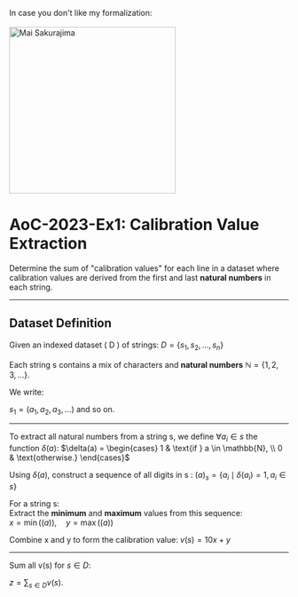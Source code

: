 In case you don't like my formalization:  
<br>
<img src="https://media1.tenor.com/m/UXp3rdEKVeAAAAAd/mai-sakurajima.gif" alt="Mai Sakurajima" width="300" />
<br>

# AoC-2023-Ex1: Calibration Value Extraction

Determine the sum of "calibration values" for each line in a dataset where calibration values are derived from the first and last **natural numbers** in each string.

---

## Dataset Definition
Given an indexed dataset \( D \) of strings:
$D = \{s_1, s_2, \ldots, s_n\}$

Each string s contains a mix of characters and **natural numbers** $\mathbb{N} = \{1, 2, 3, \ldots\}$.  

We write:

$s_1 = (a_1, a_2, a_3, \ldots)$
and so on.

---

To extract all natural numbers from a string s, we define $\forall a_i \in s$ the function $\delta(a)$:
$\delta(a) = \begin{cases}
1 & \text{if } a \in \mathbb{N}, \\
0 & \text{otherwise.}
\end{cases}$

Using $\delta(a)$, construct a sequence of all digits in s :
$(a)_s = \{a_i \mid \delta(a_i) = 1, a_i \in s\}$

For a string s: \
   Extract the **minimum** and **maximum** values from this sequence:  
   $x = \min((a)), \quad y = \max((a))$

Combine x and y to form the calibration value:
   $v(s) = 10x + y$

---

Sum all v(s) for $s \in D$: 

$z = \sum_{s \in D} v(s).$

